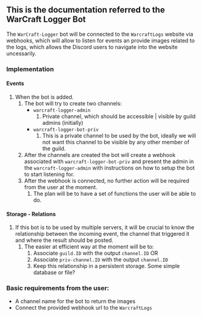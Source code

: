 ## This is the documentation referred to the WarCraft Logger Bot

The `WarCraft-Logger` bot will be connected to the `WarcraftLogs` website via webhooks, which will allow to listen for events an provide images related to the logs, which allows the Discord users to navigate into the website uncessarily. 

### Implementation

#### Events

1. When the bot is added.
    1. The bot will try to create two channels:
        * `warcraft-logger-admin`
            1. Private channel, which should be accessible | visible by guild admins (initially)
        * `warcraft-logger-bot-priv`
            1. This is a private channel to be used by the bot, ideally we will not want this channel to be visible by any other member of the guild.
    2. After the channels are created the bot will create a webhook associated with `warcraft-logger-bot-priv` and present the admin in the `warcraft-logger-admin` with instructions on how to setup the bot to start listening for.
    3. After the webhook is connected, no further action will be required from the user at the moment.
        1. The plan will be to have a set of functions the user will be able to do.
        
#### Storage - Relations
1. If this bot is to be used by multiple servers, it will be crucial to know the relationship between the incoming event, the channel that triggered it and where the result should be posted.
    1. The easier at efficient way at the moment will be to:
        1. Associate `guild.ID` with the output `channel.ID` OR
        2. Associate `priv-channel.ID` with the output `channel.ID`
        3. Keep this relationship in a persistent storage. Some simple database or file?

####

### Basic requirements from the user:
* A channel name for the bot to return the images
* Connect the provided webhook url to the `WarcraftLogs`



